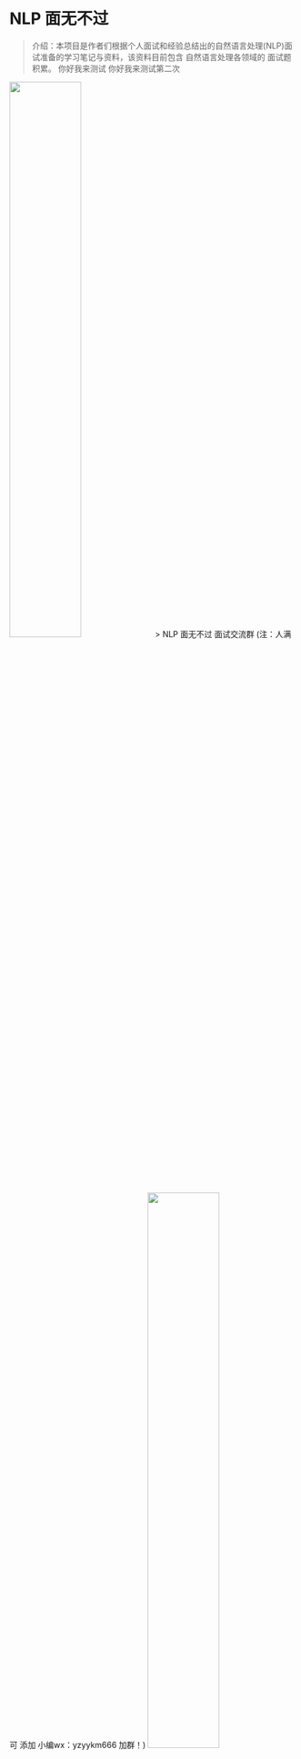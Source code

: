 # NLP 面无不过
> 介绍：本项目是作者们根据个人面试和经验总结出的自然语言处理(NLP)面试准备的学习笔记与资料，该资料目前包含 自然语言处理各领域的 面试题积累。
> 你好我来测试
> 你好我来测试第二次
<img src="img/微信截图_20230918094559.png" width="50%" >
>  NLP 面无不过 面试交流群 (注：人满 可 添加 小编wx：yzyykm666 加群！)

<img src="img/微信截图_20210301212242.png" width="50%" >

## 四、NLP 学习算法 常见面试篇

#### 4.1 信息抽取 常见面试篇

##### 4.1.1 命名实体识别 常见面试篇

- [隐马尔科夫算法 HMM 常见面试篇](https://articles.zsxq.com/id_1q8xawb5rjwk.html)
  - 一、基础信息 介绍篇
    - 1.1 什么是概率图模型？
    - 1.2 什么是 随机场？
  - 二、马尔可夫过程 介绍篇
    - 2.1 什么是 马尔可夫过程？
    - 2.2 马尔可夫过程 的核心思想 是什么？
  - 三、隐马尔科夫算法 篇
    - 3.1 隐马尔科夫算法 介绍篇
      - 3.1.1 隐马尔科夫算法 是什么？
      - 3.1.2 隐马尔科夫算法 中 两个序列 是什么？
      - 3.1.3 隐马尔科夫算法 中 三个矩阵 是什么？
      - 3.1.4 隐马尔科夫算法 中 两个假设 是什么？
      - 3.1.5 隐马尔科夫算法 中 工作流程 是什么？
    - 3.2 隐马尔科夫算法 模型计算过程篇
      - 3.2.1 隐马尔科夫算法 学习训练过程 是什么样的？
      - 3.2.2 隐马尔科夫算法 序列标注（解码）过程 是什么样的？
      - 3.2.3 隐马尔科夫算法 序列概率过程 是什么样的？
    - 3.3 隐马尔科夫算法 问题篇

> [点击查看答案](https://articles.zsxq.com/id_1q8xawb5rjwk.html)

- [最大熵马尔科夫模型 MEMM 常见面试篇](https://articles.zsxq.com/id_gcfcvw10h89u.html)
  - 四、最大熵马尔科夫模型（MEMM）篇
    - 4.1 最大熵马尔科夫模型（MEMM）动机篇
      - 4.1.1 HMM 存在 什么问题？
    - 4.2 最大熵马尔科夫模型（MEMM）介绍篇
      - 4.2.1 最大熵马尔科夫模型（MEMM） 是什么样？
      - 4.2.2 最大熵马尔科夫模型（MEMM） 如何解决 HMM 问题？
    - 4.3 最大熵马尔科夫模型（MEMM）问题篇

> [点击查看答案](https://articles.zsxq.com/id_gcfcvw10h89u.html)

- [条件随机场（CRF） 常见面试篇](https://articles.zsxq.com/id_3votd06mbvxv.html)
  - 五、条件随机场（CRF）篇
    - 5.1 CRF 动机篇
      - 5.1.1 HMM 和 MEMM 存在什么问题？
    - 5.2 CRF 介绍篇
      - 5.2.1 什么是 CRF?
      - 5.2.2 CRF 的 主要思想是什么？
      - 5.2.3  CRF 的定义是什么?
      - 5.2.4 CRF 的 流程是什么？
    - 5.3 CRF 优缺点篇
      - 5.3.1 CRF 的 优点在哪里？
      - 5.3.2 CRF 的 缺点在哪里？
    - 5.4 CRF 复现？
  - 六、对比篇
    - 6.1 CRF模型 和 HMM和MEMM模型 区别？

> [点击查看答案](https://articles.zsxq.com/id_3votd06mbvxv.html)

- [DNN-CRF 常见面试篇](https://articles.zsxq.com/id_8u0rtbsjt64l.html)
  - 一、基本信息
    - 1.1 命名实体识别 评价指标 是什么？
  - 二、传统的命名实体识别方法
    - 2.1 基于规则的命名实体识别方法是什么？
    - 2.2 基于无监督学习的命名实体识别方法是什么？
    - 2.3 基于特征的监督学习的命名实体识别方法是什么？
  - 三、基于深度学习的命名实体识别方法
    - 3.1 基于深度学习的命名实体识别方法 相比于 基于机器学习的命名实体识别方法的优点？
    - 3.2 基于深度学习的命名实体识别方法  的 结构是怎么样？
    - 3.3 分布式输入层 是什么，有哪些方法？
    - 3.4 文本编码器篇
      - 3.4.1 BiLSTM-CRF 篇
        - 3.4.1.1 什么是 BiLSTM-CRF？
        - 3.4.1.2 为什么要用 BiLSTM？
      - 3.4.2 IDCNN-CRF 篇
        - 3.4.2.1 什么是 Dilated CNN？
        - 3.4.2.2 为什么会有 Dilated CNN？
        - 3.4.2.3 Dilated CNN 的优点？
        - 3.4.2.4 IDCNN-CRF 介绍
    - 3.5 标签解码器篇
      - 3.5.1 标签解码器是什么？
      - 3.5.2 MLP+softmax层 介绍？
      - 3.5.3 条件随机场CRF层 介绍？
      - 3.5.4 循环神经网络RNN层 介绍？
      - 3.5.3 指针网路层 介绍？
  - 四、对比 篇
    - 4.1 CNN-CRF vs BiLSTM-CRF vs IDCNN-CRF?
    - 4.2 为什么 DNN 后面要加 CRF?
    - 4.3 CRF in TensorFlow V.S. CRF in discrete toolkit？

> [点击查看答案](https://articles.zsxq.com/id_8u0rtbsjt64l.html)

- [中文领域 NER 常见面试篇](https://articles.zsxq.com/id_sgbknf1i6zer.html)
  - 一、动机篇
    - 1.1 中文命名实体识别 与 英文命名实体识别的区别？
  - 二、词汇增强篇
    - 2.1 什么是 词汇增强？
    - 2.2 为什么说 「词汇增强」 方法对于中文 NER 任务有效呢？
    - 2.3 词汇增强 方法有哪些？
    - 2.4 Dynamic Architecture
      - 2.4.1 什么是 Dynamic Architecture？
      - 2.4.2 常用方法有哪些？
      - 2.4.3 什么是 Lattice LSTM ，存在什么问题？
      - 2.4.4 什么是 FLAT ，存在什么问题？
    - 2.5 Adaptive Embedding 范式
      - 2.5.1 什么是 Adaptive Embedding 范式？
      - 2.5.2 常用方法有哪些？
      - 2.5.3 什么是 WC-LSTM ，存在什么问题？
  - 三、词汇/实体类型信息增强篇
    - 3.1 什么是 词汇/实体类型信息增强？
    - 3.2 为什么说 「词汇/实体类型信息增强」 方法对于中文 NER 任务有效呢？
    - 3.3 词汇/实体类型信息增强 方法有哪些？
    - 3.4 什么是 LEX-BERT ？

> [点击查看答案](https://articles.zsxq.com/id_sgbknf1i6zer.html)

- [命名实体识别 trick 常见面试篇](https://articles.zsxq.com/id_ik69rzw4ql5j.html)
  - trick 1：领域词典匹配
  - trick 2：规则抽取
  - trick 3：词向量选取：词向量 or 字向量？
  - trick 4：特征提取器 如何选择？
  - trick 5：专有名称 怎么 处理？
  - trick 6：标注数据 不足怎么处理？
  - trick 7：嵌套命名实体识别怎么处理 
    - 7.1 什么是实体嵌套？
    - 7.2 与 传统命名实体识别任务的区别
    - 7.3 解决方法：
      - 7.3.1 方法一：序列标注
      - 7.3.2 方法二：指针标注
      - 7.3.3 方法三：多头标注
      - 7.3.4 方法四：片段排列
  - trick 8：为什么说 「词汇增强」 方法对于中文 NER 任务有效？
  - trick 9：NER实体span过长怎么办？
  - trick 10: NER 标注数据噪声问题？
  - trick 11： 给定两个命名实体识别任务，一个任务数据量足够，另外一个数据量很少，可以怎么做？
  - trick 12： NER 标注数据不均衡问题？

> [点击查看答案](https://articles.zsxq.com/id_ik69rzw4ql5j.html)

##### 4.1.2 关系抽取 常见面试篇

- [关系抽取 常见面试篇](https://articles.zsxq.com/id_0uqcsdxwhg8c.html)
  - 一、动机篇
    - 1.1 什么是关系抽取？
    - 1.2 关系抽取技术有哪些类型？
    - 1.3 常见的关系抽取流程是怎么做的？
  - 二、经典关系抽取篇
    - 2.1 模板匹配方法是指什么？有什么优缺点？
    - 2.2 远监督关系抽取是指什么？它有什么优缺点？
    - 2.3 什么是关系重叠？复杂关系问题？
    - 2.4 联合抽取是什么？难点在哪里？
    - 2.5 联合抽取总体上有哪些方法？各有哪些缺点？
    - 2.6 介绍基于共享参数的联合抽取方法？
    - 2.7 介绍基于联合解码的联合抽取方法？
    - 2.8 实体关系抽取的前沿技术和挑战有哪些？如何解决低资源和复杂样本下的实体关系抽取？
  - 三、文档级关系抽取篇
    - 3.1 文档级关系抽取与经典关系抽取有何区别？
    - 3.2 文档级别关系抽取中面临什么样的问题？
    - 3.3 文档级关系抽取的方法有哪些？
      - 3.3.1 基于BERT-like的文档关系抽取是怎么做的？
      - 3.3.2 基于graph的文档关系抽取是怎么做的？
    - 3.4 文档级关系抽取常见数据集有哪些以及其评估方法？

> [点击查看答案](https://articles.zsxq.com/id_0uqcsdxwhg8c.html)

##### 4.1.3 事件抽取 常见面试篇

- [事件抽取 常见面试篇](NLPinterview/EventExtraction/)
  - 一、原理篇
    - 1.1 什么是事件？
    - 1.2 什么是事件抽取？
    - 1.3 ACE测评中事件抽取涉及的几个基本术语及任务是什么？
    - 1.4 事件抽取怎么发展的？
    - 1.5 事件抽取存在什么问题？
  - 二、基本任务篇
    - 2.1 触发词检测
      - 2.1.1 什么是触发词检测？
      - 2.1.2 触发词检测有哪些方法？
    - 2.2 类型识别
      - 2.2.1 什么是类型识别？
      - 2.2.2 类型识别有哪些方法？
    - 2.3 角色识别
      - 2.3.1 什么是角色识别？
      - 2.3.2 角色识别有哪些方法？
    - 2.4 论元检测
      - 2.4.1 什么是论元检测？
      - 2.4.2 论元检测有哪些方法？
  - 三、常见方法篇
    - 3.1 模式匹配方法怎么用在事件抽取中?
    - 3.2 统计机器学习方法怎么用在事件抽取中?
    - 3.3 深度学习方法怎么用在事件抽取中?
  - 四、数据集及评价指标篇
    - 4.1 事件抽取中常见的英文数据集有哪些？
    - 4.2 事件抽取中常见的中文数据集有哪些？
    - 4.3 事件抽取的评价指标是什么？怎么计算的？
  - 五、对比篇
    - 5.1 事件抽取和命名实体识别（即实体抽取）有什么异同？
    - 5.2 事件抽取和关系抽取有什么异同？
    - 5.3 什么是事理图谱？有哪些事件关系类型？事理图谱怎么构建？主要技术领域及当前发展热点是什么？
  - 六、应用篇
  - 七、拓展篇
    - 7.1 事件抽取论文综述
    - 7.2 事件抽取常见问题

#### 4.2 NLP 预训练算法 常见面试篇

- [【关于TF-idf】那些你不知道的事](https://articles.zsxq.com/id_8b6f6rux9dr0.html)
  - 一、one-hot 篇
    - 1.1 为什么有 one-hot ？
    - 1.2 one-hot 是什么?
    - 1.3 one-hot 有什么特点?
    - 1.4 one-hot 存在哪些问题?
  - 二、TF-IDF 篇
    - 2.1 什么是 TF-IDF？
    - 2.2  TF-IDF 如何评估词的重要程度？
    - 2.3  TF-IDF 的思想是什么？
    - 2.4  TF-IDF 的计算公式是什么？
    - 2.5  TF-IDF 怎么描述？
    - 2.6  TF-IDF 的优点是什么？
    - 2.7  TF-IDF 的缺点是什么？
    - 2.8  TF-IDF 的应用？

> [点击查看答案](https://articles.zsxq.com/id_8b6f6rux9dr0.html)

- [【关于word2vec】那些你不知道的事](https://articles.zsxq.com/id_2vpr5crbfbrp.html)
  - 一、Wordvec 介绍篇
    - 1.1 Wordvec 指什么?
    - 1.2 Wordvec 中 CBOW 指什么?
    - 1.3 Wordvec 中 Skip-gram 指什么?
    - 1.4 CBOW vs Skip-gram 哪一个好？
  - 二、Wordvec 优化篇
    - 2.1  Word2vec 中 霍夫曼树 是什么？
    - 2.2  Word2vec 中 为什么要使用 霍夫曼树？
    - 2.3  Word2vec 中使用 霍夫曼树 的好处？
    - 2.4 为什么 Word2vec 中会用到 负采样？
    - 2.5 Word2vec 中会用到 负采样 是什么样？
    - 2.6  Word2vec 中 负采样 的采样方式？
  - 三、Wordvec 对比篇
    - 3.1 word2vec和NNLM对比有什么区别？（word2vec vs NNLM）
    - 3.2 word2vec和tf-idf 在相似度计算时的区别？
  - 四、word2vec 实战篇
    - 4.1 word2vec训练trick，window设置多大？
    - 4.1 word2vec训练trick，词向量纬度，大与小有什么影响，还有其他参数？

> [点击查看答案](https://articles.zsxq.com/id_2vpr5crbfbrp.html)

- [【关于FastText】那些你不知道的事](https://articles.zsxq.com/id_tw45wd5ae23q.html)
  - 一、fastText  动机篇
    - 1.1 word-level Model 是什么？
    - 1.2 word-level Model 存在什么问题？
    - 1.3 Character-Level Model 是什么？
    - 1.4 Character-Level Model 优点？
    - 1.5 Character-Level Model 存在问题？
    - 1.6 Character-Level Model 问题的解决方法？
  - 二、 词内的n-gram信息(subword n-gram information) 介绍篇
    - 2.1 引言
    - 2.2 fastText 是什么?
    - 2.3 fastText 的结构是什么样?
    - 2.4 为什么 fastText 要使用词内的n-gram信息(subword n-gram information)?
    - 2.5 fastText 词内的n-gram信息(subword n-gram information) 介绍?
    - 2.6 fastText 词内的n-gram信息 的 训练过程?
    - 2.7 fastText 词内的n-gram信息 存在问题?
  - 三、 层次化Softmax回归(Hierarchical Softmax) 介绍篇
    - 3.1 为什么要用 层次化Softmax回归(Hierarchical Softmax) ？
    - 3.2 层次化Softmax回归(Hierarchical Softmax) 的思想是什么？
    - 3.3 层次化Softmax回归(Hierarchical Softmax) 的步骤？
  - 四、fastText 存在问题？

> [点击查看答案](https://articles.zsxq.com/id_tw45wd5ae23q.html)

- [【关于Elmo】那些你不知道的事](https://articles.zsxq.com/id_we1wwkpdrpfn.html)
  - 一、Elmo 动机篇
    - 1.1 为什么会有 Elmo？
  - 二、Elmo 介绍篇
    - 2.1 Elmo 的 特点？
    - 2.2 Elmo 的 思想是什么？
  - 三、Elmo 问题篇
    - 3.1 Elmo 存在的问题是什么？

> [点击查看答案](https://articles.zsxq.com/id_we1wwkpdrpfn.html)

#### 4.3 Bert 常见面试篇

- [Bert 常见面试篇](https://articles.zsxq.com/id_0ceqw3u9o2i5.html) 
  - 一、动机篇
    - 1.1 【演变史】one-hot 存在问题?
    - 1.2【演变史】wordvec 存在问题?
    - 1.3【演变史】fastText 存在问题?
    - 1.4【演变史】elmo 存在问题?
  - 二、Bert 篇
    - 2.1 Bert 介绍篇
      - 2.1.1【BERT】Bert 是什么?
      - 2.1.2【BERT】Bert 三个关键点？
    - 2.2 Bert 输入输出表征篇
      - 2.2.1 【BERT】Bert 输入输出表征长啥样？
    - 2.3 【BERT】Bert 预训练篇
      - 2.3.1 【BERT】Bert 预训练任务介绍
      - 2.3.2 【BERT】Bert 预训练任务 之 Masked LM 篇
        - 2.3.2.1 【BERT】 Bert 为什么需要预训练任务 Masked LM ？
        - 2.3.2.2 【BERT】 Bert 预训练任务 Masked LM 怎么做？
        - 2.3.2.3 【BERT】 Bert 预训练任务 Masked LM 存在问题？
        - 2.3.2.4 【BERT】 预训练和微调之间的不匹配的解决方法？
      - 2.3.3 【BERT】Bert 预训练任务 之 Next Sentence Prediction 篇
        - 2.3.3.1 【BERT】Bert 为什么需要预训练任务 Next Sentence Prediction ？
        - 2.3.3.2 【BERT】 Bert 预训练任务 Next Sentence Prediction 怎么做？
    - 2.4 【BERT】 fine-turning 篇？
      - 2.4.1 【BERT】为什么 Bert 需要 fine-turning？
      - 2.4.2 【BERT】 Bert 如何 fine-turning？
    - 2.5 【BERT】 Bert 损失函数篇？
      - 2.5.1 【BERT】BERT的两个预训练任务对应的损失函数是什么(用公式形式展示)？
  - 三、 对比篇？
    - 3.1 【对比】多义词问题是什么？
    - 3.2 【对比】word2vec 为什么解决不了多义词问题？
    - 3.3 【对比】GPT和BERT有什么不同？
    - 3.4 【对比】为什么 elmo、GPT、Bert能够解决多义词问题？（以 elmo 为例）

> [点击查看答案](https://articles.zsxq.com/id_0ceqw3u9o2i5.html)

- [【关于 Bert 源码解析I 之 主体篇】那些你不知道的事](https://articles.zsxq.com/id_918gk4sl2l8b.html)
- [【关于 Bert 源码解析II 之 预训练篇】那些你不知道的事](https://articles.zsxq.com/id_m1pcu7g25bd6.html)
- [【关于 Bert 源码解析III 之 微调篇】那些你不知道的事](https://articles.zsxq.com/id_uxcwvhqvvbes.html)
- [【关于 Bert 源码解析IV 之 句向量生成篇】那些你不知道的事](https://articles.zsxq.com/id_1ccw29hl80o8.html)
- [【关于 Bert 源码解析V 之 文本相似度篇】那些你不知道的事](https://articles.zsxq.com/id_vauhnwe9m7aj.html)

##### 4.3.1 Bert 模型压缩 常见面试篇

- [Bert 模型压缩 常见面试篇](https://articles.zsxq.com/id_bknkkgtxj45f.html)
  - 一、Bert 模型压缩 动机篇
  - 二、Bert 模型压缩对比表
  - 三、 Bert 模型压缩方法介绍
    - 3.1 Bert 模型压缩方法 之 低秩因式分解&跨层参数共享
      - 3.1.1 什么是低秩因式分解？
      - 3.1.2 什么是跨层参数共享？
      - 3.1.3 ALBERT 所所用的方法？
    - 3.2 Bert 模型压缩方法 之 蒸馏
      - 3.2.1 什么是蒸馏？
      - 3.2.2 使用 模型蒸馏 的论文 有哪些，稍微介绍一下？
    - 3.3 Bert 模型压缩方法 之 量化
      - 3.3.1 什么是量化？
      - 3.3.2  Q-BERT: Hessian Based Ultra Low Precision Quantization of BERT 【量化】
    - 3.4 Bert 模型压缩方法 之 剪枝
      - 3.4.1 什么是剪枝？
  - 四、模型压缩存在问题？

> [点击查看答案](https://articles.zsxq.com/id_bknkkgtxj45f.html)

##### 4.3.2 Bert 模型系列 常见面试篇

- 认识 XLNet 么？能不能讲一下？ 和 Bert 的 区别在哪里？
- 认识 RoBERTa 么？能不能讲一下？ 和 Bert 的 区别在哪里？
- 认识 SpanBERT 么？能不能讲一下？ 和 Bert 的 区别在哪里？
- 认识 MASS 么？能不能讲一下？ 和 Bert 的 区别在哪里？

> [点击查看答案](https://articles.zsxq.com/id_bsqbmanv6upr.html)

#### 4.4 文本分类 常见面试篇

- [文本分类 常见面试篇](https://articles.zsxq.com/id_24linkt6tidj.html)
  - 一、 抽象命题
    - 1.1 分类任务有哪些类别？它们都有什么特征？
    - 1.2 文本分类任务相较于其他领域的分类任务有何不同之处？
    - 1.3 文本分类任务和文本领域的其他任务相比有何不同之处？
    - 1.4 文本分类的过程？
  - 二、数据预处理
    - 2.1 文本分类任务的数据预处理方法有哪些？
    - 2.2 你使用过哪些分词方法和工具？
    - 2.3 中文文本分词的方法？
    - 2.4 基于字符串匹配的分词方法的原理 是什么？
    - 2.5 统计语言模型如何应用于分词？N-gram最大概率分词？
    - 2.6 基于序列标注的分词方法 是什么？
    - 2.7 基于(Bi-)LSTM的词性标注 是什么？
    - 2.8 词干提取和词形还原有什么区别？
  - 三、特征提取
    - 3.1 （一个具体的）文本分类任务可以使用哪些特征？
    - 3.2 （对于西文文本）使用单词和使用字母作为特征相比，差异如何？
    - 3.3 能不能简单介绍下词袋模型？
    - 3.4 n-gram 篇
      - 3.4.1 什么是n元语法？为什么要用n-gram？
      - 3.4.2 n-gram算法的局限性是什么？
    - 3.5 主题建模篇
      - 3.5.1 介绍一下主题建模任务？
      - 3.5.2 主题建模的常用方法
      - 3.5.3 TF-IDF算法是做什么的？简单介绍下TF-IDF算法
      - 3.5.4 tf-idf高意味着什么？
      - 3.5.5 tf-idf的不足之处
    - 3.6 文本相似度篇
      - 3.6.1 如何计算两段文本之间的距离？
      - 3.6.2 什么是jaccard距离？
      - 3.6.3 Dice系数和Jaccard系数的区别？
      - 3.6.4 同样是编辑距离，莱文斯坦距离和汉明距离的区别在哪里？
      - 3.6.5 写一下计算编辑距离（莱温斯坦距离）的编程题吧？
  - 四、模型篇
    - 4.1 fastText 篇
      - 4.1.1 fastText的分类过程？
      - 4.1.2 fastText的优点？
    - 4.2 TextCNN 篇
      - 4.2.1 TextCNN进行文本分类的过程?
      - 4.2.2 TextCNN可以调整哪些参数？
      - 4.2.3 使用CNN作为文本分类器时，不同通道channels对应着文本的什么信息？
      - 4.2.4 TextCNN中卷积核的长与宽代表了什么？
      - 4.2.5 在TextCNN中的pooling操作与一般CNN的pooling操作有何不同？
      - 4.2.6 TextCNN的局限性？
    - 4.3 DPCNN 篇
      - 4.3.1 如何解决长文本分类任务？
      - 4.3.2 简单介绍DPCNN模型相较于TextCNN的改进？
    - 4.4 TextRCNN 篇
      - 4.4.1 简要介绍TextRCNN相较于TextCNN的改进？
    - 4.5 RNN+Attention 篇
      - 4.5.1 RNN+Attention进行文本分类任务的思路，以及为什么要加Attention / 注意力机制如何应用于文本分类领域？
    - 4.6 GNN 图神经网络篇
      - 4.6.1 GNN 图神经网络如何应用于文本分类领域？
    - 4.7 Transformer 篇
      - 4.7.1 基于Transformer的预训练模型如何应用于文本分类领域？
    - 4.8 预训练模型 篇
      - 4.8.1 你了解哪些预训练模型？它们的特点是什么？
  - 五、损失函数
    - 5.1 激活函数sigmoid篇
      - 5.1.1 二分类问题使用的激活函数sigmoid简介？
      - 5.1.2 Sigmod的缺点是什么？
    - 5.2 激活函数softmax篇
      - 5.2.1 softmax函数是什么？
      - 5.2.2 softmax函数怎么求导？
    - 5.3 分类问题使用的损失函数还有有哪些？
  - 六、模型评估和算法比较
    - 6.1 文本分类任务使用的评估算法和指标有哪些？
    - 6.2 简单介绍混淆矩阵和kappa？

> [点击查看答案](https://articles.zsxq.com/id_24linkt6tidj.html)

- [文本分类 trick  常见面试篇](https://articles.zsxq.com/id_jcs3manhpbd9.html)
  - 一、文本分类数据预处理 如何做？
  - 二、文本分类 预训练模型 如何选择？
  - 三、文本分类 参数 如何优化？
  - 四、文本分类 有哪些棘手任务？
  - 五、文本分类 标签体系构建？
  - 六、文本分类 策略构建？

> [点击查看答案](https://articles.zsxq.com/id_jcs3manhpbd9.html)

- [用检索的方式做文本分类  常见面试篇](https://articles.zsxq.com/id_tln637w4a3sg.html)
  - 为什么需要用检索的方式做文本分类？
  - 基于检索的方法做文本分类思路？
  - 检索的方法的召回库如何构建？
  - 检索的方法 的 训练阶段 如何做？
  - 检索的方法 的 预测阶段 如何做？
  - 用检索的方式做文本分类 方法 适用场景有哪些？

> [点击查看答案](https://articles.zsxq.com/id_tln637w4a3sg.html)

#### 4.5 文本匹配 常见面试篇

- [文本匹配模型 ESIM  常见面试篇](https://articles.zsxq.com/id_dfaagvc24cwa.html)
  - 为什么需要 ESIM？
  - 介绍一下 ESIM 模型？

> [点击查看答案](https://articles.zsxq.com/id_dfaagvc24cwa.html)

- [语义相似度匹配任务中的 BERT 常见面试篇](https://articles.zsxq.com/id_slnosr1n8a0z.html)
  - 一、Sentence Pair Classification Task：使用 CLS
  - 二、cosine similairity
  - 三、长短文本的区别
  - 四、sentence/word embedding
  - 五、siamese network 方式

> [点击查看答案](https://articles.zsxq.com/id_slnosr1n8a0z.html)

#### 4.6 问答系统 常见面试篇

##### 4.6.1 [FAQ 检索式问答系统 常见面试篇](https://articles.zsxq.com/id_vtkf1m0gq2or.html)

- 一、动机
  - 1.1 问答系统的动机？
  - 1.2 问答系统 是什么？
- 二、FAQ 检索式问答系统介绍篇
  - 2.1 FAQ 检索式问答系统 是 什么？
  - 2.2 query 匹配标准 QA 的核心是什么?
- 三、FAQ 检索式问答系统 方案篇
  - 3.1 常用 方案有哪些？
  - 3.2 为什么 QQ 匹配比较常用？
    - 3.2.1 QQ 匹配的优点有哪些？
    - 3.2.2 QQ 匹配的语义空间是什么？
    - 3.2.3 QQ 匹配的语料的稳定性是什么？
    - 3.2.4 QQ 匹配的业务回答与算法模型的解耦是什么？
    - 3.2.5 QQ 匹配的新问题发现与去重是什么？
    - 3.2.6 QQ 匹配的上线运行速度是什么？
  - 3.3  QQ 匹配一般处理流程是怎么样？ 【假设 标准问题库 已处理好】
- 四、FAQ 标准问题库构建篇
  - 4.1 如何发现 FAQ 中标准问题？
  - 4.2 FAQ 如何做拆分？
  - 4.3 FAQ 如何做合并？
  - 4.4 FAQ 标准库如何实时更新？
- 五、FAQ 标准问题库答案优化篇
  - 5.1 FAQ 标准问题库答案如何优化？

> [点击查看答案](https://articles.zsxq.com/id_vtkf1m0gq2or.html)

##### 4.6.2 问答系统工具篇 常见面试篇

- [Faiss 常见面试篇](NLPinterview/QA/Faiss/)
  - 一、动机篇
    - 1.1 传统的相似度算法所存在的问题？
  - 二、介绍篇
    - 2.1 什么是 Faiss ？
    - 2.2 Faiss 如何使用？
    - 2.3 Faiss原理与核心算法
  - 三、Faiss 实战篇
    - 3.1 Faiss 如何安装？
    - 3.2 Faiss 的索引Index有哪些？
    - 3.3 Faiss 的索引Index都怎么用？
      - 3.3.1 数据预备
      - 3.3.2 暴力美学 IndexFlatL2
      - 3.3.3 闪电侠 IndexIVFFlat
      - 3.3.4 内存管家 IndexIVFPQ
    - 3.4 Faiss 然后使用 GPU？
  - 四、 Faiss 对比篇
    - 4.1 sklearn cosine_similarity  和 Faiss  哪家强

#### 4.7 对话系统 常见面试篇

- [对话系统 常见面试篇](https://articles.zsxq.com/id_kz2t0faje3jw.html)
  - 一、对话系统 介绍篇
    - 1.1 对话系统有哪几种？
    - 1.2 这几种对话系统的区别？
  - 二、多轮对话系统 介绍篇
    - 2.1 为什么要用 多轮对话系统？
    - 2.2 常见的多轮对话系统解决方案是什么？
  - 三、任务型对话系统 介绍篇
    - 3.1 什么是任务型对话系统？
    - 3.2 任务型对话系统的流程是怎么样？
    - 3.3 任务型对话系统 语言理解（SLU）篇
      - 3.3.1 什么是 语言理解（SLU）？
      - 3.3.2 语言理解（SLU）的输入输出是什么？
      - 3.3.3 语言理解（SLU）所使用的技术是什么？
    - 3.4 任务型对话系统 DST（对话状态跟踪）篇
      - 3.4.1 什么是 DST（对话状态跟踪）？
      - 3.4.2 DST（对话状态跟踪）的输入输出是什么？
      - 3.4.3 DST（对话状态跟踪）存在问题和解决方法？
      - 3.4.4 DST（对话状态跟踪）实现方式是什么？
    - 3.5 任务型对话系统 DPO（对话策略学习）篇
      - 3.5.1 DPO（对话策略学习）是什么？
      - 3.5.2 DPO（对话策略学习）的输入输出是什么？
      - 3.5.3 DPO（对话策略学习）的实现方法是什么？
    - 3.6 任务型对话系统 NLG（自然语言生成）篇
      - 3.6.1 NLG（自然语言生成）是什么？
      - 3.6.2 NLG（自然语言生成）的输入输出是什么？
      - 3.6.3 NLG（自然语言生成）的实现方式？

> [点击查看答案](https://articles.zsxq.com/id_kz2t0faje3jw.html)

#### 4.8 知识图谱 常见面试篇

##### 4.8.1 [知识图谱 常见面试篇](https://articles.zsxq.com/id_360j8cpd0shj.html)

- 一、知识图谱简介
  - 1.1 引言
  - 1.2 什么是知识图谱呢？
    - 1.2.1 什么是图（Graph）呢？
    - 1.2.2 什么是 Schema 呢？
  - 1.3 知识图谱的类别有哪些？
  - 1.4 知识图谱的价值在哪呢？
- 二、怎么构建知识图谱呢？
  - 2.1 知识图谱的数据来源于哪里？
  - 2.2 信息抽取的难点在哪里？
  - 2.3 构建知识图谱所涉及的技术？
  - 2.4、知识图谱的具体构建技术是什么？
    - 2.4.1 实体命名识别（Named Entity Recognition）
    - 2.4.2 关系抽取（Relation Extraction）
    - 2.4.3 实体统一（Entity Resolution）
    - 2.4.4 指代消解（Disambiguation）
- 三、知识图谱怎么存储？
- 四、知识图谱可以做什么？

> [点击查看答案](https://articles.zsxq.com/id_360j8cpd0shj.html)

##### 4.8.2 [KBQA 常见面试篇](https://articles.zsxq.com/id_u6seb5h3pnof.html)

- 一、基于词典和规则的方法
  - 基于词典和规则的方法 实现 KBQA?
  - 基于词典和规则的方法 实现 KBQA 流程?
- 二、基于信息抽取的方法
  - 基于信息抽取的方法 实现 KBQA 流程?

> [点击查看答案](https://articles.zsxq.com/id_u6seb5h3pnof.html)

##### 4.8.3 [Neo4j 常见面试篇](https://articles.zsxq.com/id_w6uxxvpj9fl0.html)

- 一、Neo4J 介绍与安装
  - 1.1 引言
  - 1.2 Neo4J 怎么下载？
  - 1.3 Neo4J 怎么安装？
  - 1.4 Neo4J Web 界面 介绍
  - 1.5 Cypher查询语言是什么？
- 二、Neo4J 增删查改篇
  - 2.1 引言
  - 2.2 Neo4j 怎么创建节点？
  - 2.3 Neo4j 怎么创建关系？
  - 2.4 Neo4j 怎么创建 出生地关系？
  - 2.5 Neo4j 怎么查询？
  - 2.6 Neo4j 怎么删除和修改？
- 三、如何利用 Python 操作 Neo4j 图数据库？
  - 3.1 neo4j模块：执行CQL ( cypher ) 语句是什么？
  - 3.2 py2neo模块是什么？
- 四、数据导入 Neo4j 图数据库篇

> [点击查看答案](https://articles.zsxq.com/id_w6uxxvpj9fl0.html)

#### 4.9 [文本摘要 常见面试篇](https://articles.zsxq.com/id_8ndah4nf876w.html)

- 一、动机篇
  - 1.1 什么是文本摘要？
  - 1.2 文本摘要技术有哪些类型？
- 二、抽取式摘要篇
  - 2.1 抽取式摘要是怎么做的？
    - 2.1.1 句子重要性评估算法有哪些？
    - 2.1.2 基于约束的摘要生成方法有哪些？
    - 2.1.3 TextTeaser算法是怎么抽取摘要的？
    - 2.1.4 TextRank算法是怎么抽取摘要的？
  - 2.2 抽取式摘要的可读性问题是什么？
- 三、压缩式摘要篇
  - 3.1 压缩式摘要是怎么做的？
- 四、生成式摘要篇
  - 4.1 生成式摘要是怎么做的？
  - 4.2 生成式摘要存在哪些问题？
  - 4.3 Pointer-generator network解决了什么问题？
- 五、摘要质量评估方法
  - 5.1 摘要质量的评估方法有哪些类型？
  - 5.2 什么是ROUGE？
  - 5.3 几种ROUGE指标之间的区别是什么？
  - 5.4 BLEU和ROUGE有什么不同？

> [点击查看答案](https://articles.zsxq.com/id_8ndah4nf876w.html)

#### 4.10  [文本纠错篇 常见面试篇](https://articles.zsxq.com/id_2retvz8l0es7.html)

- 一、介绍篇
  - 1.1 什么是文本纠错？
  - 1.2 常见的文本错误类型？
  - 1.3 文本纠错 常用方法？
- 二、pipeline 方法 介绍篇
  - pipeline 中的 错误检测 如何实现？
  - pipeline 中的 候选召回 如何实现？
  - pipeline 中的 纠错排序 如何实现？
  - pipeline 中的 ASR 回显优化 如何实现？

> [点击查看答案](https://articles.zsxq.com/id_2retvz8l0es7.html)

#### 4.11 [文本摘要 常见面试篇](https://articles.zsxq.com/id_8ndah4nf876w.html)

- 一、动机篇
  - 1.1 什么是文本摘要？
  - 1.2 文本摘要技术有哪些类型？
- 二、抽取式摘要篇
  - 2.1 抽取式摘要是怎么做的？
    - 2.1.1 句子重要性评估算法有哪些？
    - 2.1.2 基于约束的摘要生成方法有哪些？
    - 2.1.3 TextTeaser算法是怎么抽取摘要的？
    - 2.1.4 TextRank算法是怎么抽取摘要的？
  - 2.2 抽取式摘要的可读性问题是什么？
- 三、压缩式摘要篇
  - 3.1 压缩式摘要是怎么做的？
- 四、生成式摘要篇
  - 4.1 生成式摘要是怎么做的？
  - 4.2 生成式摘要存在哪些问题？
  - 4.3 Pointer-generator network解决了什么问题？
- 五、摘要质量评估方法
  - 5.1 摘要质量的评估方法有哪些类型？
  - 5.2 什么是ROUGE？
  - 5.3 几种ROUGE指标之间的区别是什么？
  - 5.4 BLEU和ROUGE有什么不同？

> [点击查看答案](https://articles.zsxq.com/id_8ndah4nf876w.html)

#### 4.12 文本生成 常见面试篇

- [生成模型的解码方法 常见面试篇](https://articles.zsxq.com/id_m3wckj5bhgu8.html)
  - 什么是生成模型？
  - 介绍一下 基于搜索的解码方法？
  - 介绍一下 基于采样的解码方法？

> [点击查看答案](https://articles.zsxq.com/id_m3wckj5bhgu8.html)

## 三、深度学习算法篇 常见面试篇
  
- [CNN 常见面试篇](https://articles.zsxq.com/id_b3xp06wevahd.html)
  - 一、动机篇
  - 二、CNN 卷积层篇
    - 2.1 卷积层的本质是什么？
    - 2.2 CNN 卷积层与全连接层的联系？
    - 2.3 channel的含义是什么？
  - 三、CNN 池化层篇
    - 3.1 池化层针对区域是什么？
    - 3.2 池化层的种类有哪些？
    - 3.3 池化层的作用是什么？
    - 3.4 池化层 反向传播 是什么样的？
    - 3.5 mean pooling 池化层 反向传播 是什么样的？
    - 3.6 max pooling 池化层 反向传播 是什么样的？
  - 四、CNN 整体篇
    - 4.1 CNN 的流程是什么？
    - 4.2 CNN 的特点是什么？
    - 4.3 卷积神经网络为什么会具有平移不变性？
    - 4.4 卷积神经网络中im2col是如何实现的？
    - 4.5 CNN 的局限性是什么？
  - 五、Iterated Dilated CNN 篇
    - 5.1 什么是 Dilated CNN 空洞卷积？
    - 5.2 什么是 Iterated Dilated CNN？
  - 六、反卷积 篇
    - 6.1 解释反卷积的原理和用途？

> [点击查看答案](https://articles.zsxq.com/id_b3xp06wevahd.html)

- [RNN 常见面试篇](https://articles.zsxq.com/id_2et1rj7sn8c4.html)
  - 一、RNN 篇
    - 1.2 为什么需要 RNN?
    - 1.2 RNN 结构是怎么样的？
    - 1.3 RNN 前向计算公式？
    - 1.4 RNN 存在什么问题？
  - 二、长短时记忆网络(Long Short Term Memory Network, LSTM) 篇
    - 2.1 为什么 需要 LSTM?
    - 2.2 LSTM 的结构是怎么样的?
    - 2.3 LSTM 如何缓解 RNN 梯度消失和梯度爆炸问题?
    - 2.3 LSTM 的流程是怎么样的?
    - 2.4 LSTM 中激活函数区别?
    - 2.5 LSTM的复杂度？
    - 2.6 LSTM 存在什么问题？
  - 三、GRU (Gated Recurrent Unit)
    - 3.1 为什么 需要 GRU?
    - 3.2 GRU 的结构是怎么样的?
    - 3.3 GRU 的前向计算?
    - 3.4 GRU 与其他 RNN系列模型的区别？
  - 四、RNN系列模型篇
    - 4.1 RNN系列模型 有什么特点？

> [点击查看答案](https://articles.zsxq.com/id_2et1rj7sn8c4.html)

- [Attention 常见面试篇](https://articles.zsxq.com/id_hs7zqva04b9g.html)
  - 一、seq2seq 篇
    - 1.1 seq2seq （Encoder-Decoder）是什么？
    - 1.2 seq2seq 中 的 Encoder 怎么样？
    - 1.3 seq2seq 中 的 Decoder 怎么样？
    - 1.4 在 数学角度上 的 seq2seq ，你知道么？
    - 1.5 seq2seq 存在 什么 问题？
  - 二、Attention 篇
    - 2.1 什么是 Attention?
    - 2.2 为什么引入 Attention机制？
    - 2.3 Attention 有什么作用？
    - 2.4 Attention 流程是怎么样？
      - 步骤一  执行encoder (与 seq2seq 一致)
      - 步骤二  计算对齐系数 a
      - 步骤三  计算上下文语义向量 C
      - 步骤四  更新decoder状态
      - 步骤五 计算输出预测词
    - 2.5 Attention 的应用领域有哪些？
  - 三、Attention 变体篇
    - 3.1 Soft Attention 是什么？
    - 3.2 Hard Attention 是什么？
    - 3.3 Global Attention 是什么？
    - 3.4 Local Attention 是什么？
    - 3.5 self-attention 是什么？

> [点击查看答案](https://articles.zsxq.com/id_hs7zqva04b9g.html)

- [生成对抗网络 GAN 常见面试篇](https://articles.zsxq.com/id_s5wm5safsqse.html)
  - 一、动机
  - 二、介绍篇
    - 2.1 GAN 的基本思想
    - 2.2 GAN 基本介绍
      - 2.2.1  GAN 的基本结构
      - 2.2.2 GAN 的基本思想
  - 三、训练篇
    - 3.1 生成器介绍
    - 3.2 判别器介绍
    - 3.3 训练过程
    - 3.4  训练所涉及相关理论基础
  - 四、总结

> [点击查看答案](https://articles.zsxq.com/id_s5wm5safsqse.html)

### 3.1  Transformer 常见面试篇

- [Transformer 常见面试篇](https://articles.zsxq.com/id_8nv1s9vsr2ow.html) 
  - 一、动机篇
    - 1.1 为什么要有 Transformer?
    - 1.2 Transformer 作用是什么？
  - 二、整体结构篇
    - 2.1 Transformer 整体结构是怎么样？
    - 2.2 Transformer-encoder 结构怎么样？
    - 2.3 Transformer-decoder 结构怎么样?
  - 三、模块篇
    - 3.1 self-attention 模块
      - 3.1.1 传统 attention 是什么?
      - 3.1.2 为什么 会有self-attention?
      - 3.1.3 self-attention 的核心思想是什么?
      - 3.1.4 self-attention 的目的是什么?
      - 3.1.5 self-attention 的怎么计算的?
      - 3.1.6 self-attention 为什么Q和K使用不同的权重矩阵生成，为何不能使用同一个值进行自身的点乘？
      - 3.1.7 为什么采用点积模型的 self-attention 而不采用加性模型？
      - 3.1.8 Transformer 中在计算 self-attention 时为什么要除以 $\sqrt{d}$？
      - 3.1.9 self-attention 如何解决长距离依赖问题？
      - 3.1.10 self-attention 如何并行化？
    - 3.2 multi-head attention 模块
      - 3.2.1 multi-head attention 的思路是什么样?
      - 3.2.2 multi-head attention 的步骤是什么样?
      - 3.2.3 Transformer为何使用多头注意力机制？（为什么不使用一个头）
      - 3.2.4 为什么在进行多头注意力的时候需要对每个head进行降维？
      - 3.2.5 multi-head attention 代码介绍
    - 3.3 位置编码（Position encoding）模块
      - 3.3.1 为什么要 加入 位置编码（Position encoding） ？
      - 3.3.2 位置编码（Position encoding）的思路是什么 ？
      - 3.3.3 位置编码（Position encoding）的作用是什么 ？
      - 3.3.4 位置编码（Position encoding）的步骤是什么 ？
      - 3.3.5 Position encoding为什么选择相加而不是拼接呢？
      - 3.3.6 Position encoding和 Position embedding的区别？
      - 3.3.7 为何17年提出Transformer时采用的是 Position Encoder  而不是Position Embedding？而Bert却采用的是 Position Embedding ？
      - 3.3.8 位置编码（Position encoding）的代码介绍
    - 3.4 残差模块模块
      - 3.4.1 为什么要 加入 残差模块？
    - 3.5 Layer normalization 模块
      - 3.5.1 为什么要 加入 Layer normalization 模块？
      - 3.5.2 Layer normalization 模块的是什么？
      - 3.5.3 Batch normalization 和 Layer normalization 的区别？
      - 3.5.4 Transformer 中为什么要舍弃 Batch normalization 改用 Layer normalization 呢?
      - 3.5.5  Layer normalization 模块代码介绍
    - 3.6 Mask 模块
      - 3.6.1 什么是 Mask？
      - 3.6.2 Transformer 中用到 几种 Mask？
      - 3.6.3 能不能介绍一下 Transformer 中用到几种 Mask？

> [点击查看答案](https://articles.zsxq.com/id_8nv1s9vsr2ow.html)

- [【关于 Transformer 问题及改进】那些你不知道的事](DeepLearningAlgorithm/transformer/transformer_error.md) 
  - 一、Transformer 问题篇
    - 1.1 既然 Transformer 怎么牛逼，是否还存在一些问题？
  - 二、每个问题的解决方法是什么？
    - 2.1 问题一：Transformer 不能很好的处理超长输入问题
      - 2.1.1 Transformer 固定了句子长度？
      - 2.1.2 Transformer 固定了句子长度 的目的是什么？
      - 2.1.3 Transformer 针对该问题的处理方法？
    - 2.2 问题二：Transformer 方向信息以及相对位置 的 缺失 问题
    - 2.3  问题三：缺少Recurrent Inductive Bias
    - 问题四：问题四：Transformer是非图灵完备的： 非图灵完备通俗的理解，就是无法解决所有的问题
    - 问题五：transformer缺少conditional computation；
    - 问题六：transformer 时间复杂度 和 空间复杂度 过大问题；

## 五、NLP 技巧面

### 5.1 少样本问题面

#### 5.1.1 [数据增强（EDA） 面试篇](https://articles.zsxq.com/id_e043c3q53sbc.html)

- 一、动机篇
  - 1.1 什么是 数据增强？
  - 1.2 为什么需要 数据增强？
- 二、常见的数据增强方法篇
  - 2.1 词汇替换篇
    - 2.1.1 什么是基于词典的替换方法？
    - 2.1.2 什么是基于词向量的替换方法？
    - 2.1.3 什么是基于 MLM 的替换方法？
    - 2.1.4 什么是基于 TF-IDF 的词替换？
  - 2.2 词汇插入篇
    - 2.2.1 什么是随机插入法？
  - 2.3 词汇交换篇
    - 2.3.1 什么是随机交换法？
  - 2.4 词汇删除篇
    - 2.4.1 什么是随机删除法？
  - 2.5 回译篇
    - 2.5.1 什么是回译法？
  - 2.6 交叉增强篇
    - 2.6.1 什么是 交叉增强篇
  - 2.7 语法树篇
    - 2.7.1 什么是语法树操作？
  - 2.8 对抗增强篇
    - 2.8.1 什么是对抗增强？
  
> [点击查看答案](https://articles.zsxq.com/id_e043c3q53sbc.html)

#### 5.1.2 [主动学习 面试篇](https://articles.zsxq.com/id_6sj7him8b4p1.html)
  - 一、动机篇
    - 1.1 主动学习是什么？
    - 1.2 为什么需要主动学习？
  - 二、主动学习篇
    - 2.1 主动学习的思路是什么？
    - 2.2 主动学习方法 的价值点在哪里？
  - 三、样本选取策略篇
    - 3.1 以未标记样本的获取方式的差别进行划分
    - 3.2 测试集内选取“信息”量最大的数据标记
      - 3.2.1 测试集内选取“信息”量最大的数据标记
      - 3.2.2 依赖不确定度的样本选取策略（Uncertainty Sampling, US）
      - 3.2.3 基于委员会查询的方法（Query-By-Committee，QBC）

> [点击查看答案](https://articles.zsxq.com/id_6sj7him8b4p1.html)

#### 5.1.3 [数据增强 之 对抗训练 面试篇](https://articles.zsxq.com/id_n5ugs6lig5td.html)

- 一、介绍篇
  - 1.1 什么是 对抗训练 ？
  - 1.2 为什么 对抗训练 能够 提高模型效果？
  - 1.3  对抗训练 有什么特点？
  - 1.4 对抗训练 的作用?
- 二、概念篇
  - 2.1 对抗训练的基本概念?
  - 2.2 如何计算扰动?
  - 2.3 如何优化?
- 三、实战篇
  - 3.1 NLP 中经典对抗训练 之  Fast Gradient Method（FGM）
  - 3.2 NLP 中经典对抗训练 之  Projected Gradient Descent（PGD）

> [点击查看答案](https://articles.zsxq.com/id_n5ugs6lig5td.html)

### 5.2 [“脏数据”处理  面试篇](https://articles.zsxq.com/id_o903pl26wtgu.html)

- 一、动机
  - 1.1 何为“脏数据”？
  - 1.2 “脏数据” 会带来什么后果？
- 二、“脏数据” 处理篇
  - 2.1 “脏数据” 怎么处理呢？
  - 2.2 置信学习方法篇
    - 2.2.1 什么是 置信学习方法？
    - 2.2.2 置信学习方法 优点？
    - 2.2.3 置信学习方法 怎么做？
    - 2.2.4 置信学习方法 怎么用？有什么开源框架？
    - 2.2.5 置信学习方法 的工作原理？

> [点击查看答案](https://articles.zsxq.com/id_o903pl26wtgu.html)

### 5.3 [batch_size设置 面试篇](https://articles.zsxq.com/id_64423hvlqv6w.html)

- 一、训练模型时，batch_size的设置，学习率的设置?

> [点击查看答案](https://articles.zsxq.com/id_64423hvlqv6w.html)

### 5.4 [早停法 EarlyStopping 面试篇](https://articles.zsxq.com/id_u31j73pqq773.html)

- 一、 为什么要用 早停法 EarlyStopping？
- 二、 早停法 EarlyStopping 是什么？
- 三、早停法 torch 版本怎么实现？

> [点击查看答案](https://articles.zsxq.com/id_u31j73pqq773.html)

### 5.5 [标签平滑法 LabelSmoothing 面试篇](https://articles.zsxq.com/id_87tkbsbcwk1d.html)

- 一、为什么要有 标签平滑法 LabelSmoothing？
- 二、 标签平滑法 是什么？
- 三、 标签平滑法 torch 怎么复现？

> [点击查看答案](https://articles.zsxq.com/id_87tkbsbcwk1d.html)

### 5.6 Bert Trick 面试篇

#### 5.6.1 [Bert 未登录词处理 面试篇](https://articles.zsxq.com/id_3gbrn1bn19am.html)

- 什么是 Bert 未登录词？
- Bert 未登录词 如何处理？
-  Bert 未登录词各种处理方法 有哪些优缺点？

> [点击查看答案](https://articles.zsxq.com/id_3gbrn1bn19am.html)

#### 5.6.2 [BERT在输入层引入额外特征 面试篇](https://articles.zsxq.com/id_gd208jzrpafg.html)

- BERT在输入层如何引入额外特征？

> [点击查看答案](https://articles.zsxq.com/id_gd208jzrpafg.html)

#### 5.6.3 [关于BERT 继续预训练 面试篇](https://articles.zsxq.com/id_03lsi10e8iim.html)

- 什么是 继续预训练？
- 为什么会存在 【数据分布/领域差异】大 问题？
- 如何进行 继续预训练？
- 还有哪些待解决问题？
- 训练数据问题解决方案？
- 知识缺乏问题解决方案？
- 知识理解缺乏问题解决方案？

> [点击查看答案](https://articles.zsxq.com/id_03lsi10e8iim.html)

#### 5.6.4 [BERT如何处理篇章级长文本 面试篇](https://articles.zsxq.com/id_e5aaclwgbwue.html)

- 为什么 Bert 不能 处理 长文本？
- BERT 有哪些处理篇章级长文本?

> [点击查看答案](https://articles.zsxq.com/id_e5aaclwgbwue.html)

## 六、 Prompt Tuning 面试篇

### 6.1 [Prompt 面试篇](https://articles.zsxq.com/id_0dwe6olrn4uw.html)

1. 什么是prompt？
2. 如何设计prompt？
3. prompt进阶——如何自动学习prompt？
4. Prompt 有哪些关键要点？
5. Prompt 如何实现？

> [点击查看答案](https://articles.zsxq.com/id_0dwe6olrn4uw.html)

### 6.2 [Prompt 文本生成 面试篇](https://articles.zsxq.com/id_po1gopdolinx.html)

1. Prompt之文本生成评估手段有哪些？
2. Prompt文本生成具体任务有哪些？

> [点击查看答案](https://articles.zsxq.com/id_po1gopdolinx.html)

### 6.3 [LoRA 面试篇](https://articles.zsxq.com/id_da8pumsjwbqw.html)

1. 什么是lora？
2. lora 是 怎么做的呢？
3. lora 为什么可以这样做？
4. 用一句话描述 lora？
5. lora 优点是什么？
6. lora 缺点是什么？
7.  lora 如何实现？

> [点击查看答案](https://articles.zsxq.com/id_da8pumsjwbqw.html)

### 6.4 [PEFT（State-of-the-art Parameter-Efficient Fine-Tuning）面试篇](https://articles.zsxq.com/id_2r4w85eov81e.html)

- 一、微调 Fine-tuning 篇
  - 1.1 什么是 微调 Fine-tuning ？
  - 1.2 微调 Fine-tuning 基本思想是什么？
- 二、轻度微调（lightweight Fine-tuning）篇
  - 2.1 什么是 轻度微调（lightweight Fine-tuning）？
- 三、适配器微调（Adapter-tuning）篇
  - 3.1 什么 是 适配器微调（Adapter-tuning）？
  - 3.2 适配器微调（Adapter-tuning）变体有哪些？
- 四、提示学习（Prompting）篇
  - 4.1 什么是 提示学习（Prompting）？
  - 4.2 提示学习（Prompting）的目的是什么？
  - 4.3 提示学习（Prompting） 代表方法有哪些？
    - 4.3.1 前缀微调（Prefix-tining）篇
      - 4.3.1.1 什么是 前缀微调（Prefix-tining）？
      - 4.3.1.2 前缀微调（Prefix-tining）的核心是什么？
      - 4.3.1.3 前缀微调（Prefix-tining）的技术细节有哪些？
      - 4.3.1.4 前缀微调（Prefix-tining）的优点是什么？
      - 4.3.1.5 前缀微调（Prefix-tining）的缺点是什么？
    - 4.3.2 指示微调（Prompt-tuning）篇
      - 4.3.2.1 什么是 指示微调（Prompt-tuning）？
      - 4.3.2.2 指示微调（Prompt-tuning）的核心思想？
      - 4.3.2.3 指示微调（Prompt-tuning）的 优点/贡献 是什么？
      - 4.3.2.4 指示微调（Prompt-tuning）的 缺点 是什么？
      - 4.3.2.5 指示微调（Prompt-tuning）与 Prefix-tuning 区别 是什么？
      - 4.3.2.6 指示微调（Prompt-tuning）与 fine-tuning 区别 是什么？
    - 4.3.3 P-tuning 篇
      - 4.3.3.1 P-tuning 动机是什么？
      - 4.3.3.2 P-tuning 核心思想是什么？
      - 4.3.3.3 P-tuning 做了哪些改进？
      - 4.3.3.4 P-tuning 有哪些优点/贡献？
      - 4.3.3.5 P-tuning 有哪些缺点？
    - 4.3.4 P-tuning v2 篇
      - 4.3.4.1 为什么需要 P-tuning v2？
      - 4.3.4.2 P-tuning v2 是什么？
      - 4.3.4.3 P-tuning v2 有哪些优点？
      - 4.3.4.4 P-tuning v2 有哪些缺点？
    - 4.3.5 PPT 篇
      - 4.3.5.1 为什么需要 PPT ？
      - 4.3.5.2 PPT 核心思想 是什么？
      - 4.3.5.3 PPT 具体做法是怎么样？
      - 4.3.5.4 常用的soft prompt初始化方法？
      - 4.3.5.5 PPT 的优点是什么？
      - 4.3.5.6 PPT 的缺点是什么？
  - 4.4 提示学习（Prompting） 优点 是什么？
  - 4.5 提示学习（Prompting） 本质 是什么？
- 五、指令微调（Instruct-tuning）篇
  - 5.1 为什么需要 指令微调（Instruct-tuning）？
  - 5.2 指令微调（Instruct-tuning）是什么？
  - 5.3 指令微调（Instruct-tuning）的优点是什么？
  - 5.4 指令微调（Instruct-tuning） vs 提升学习（Prompting）？
  - 5.5 指令微调（Instruct-tuning） vs 提升学习（Prompting） vs Fine-tuning？
- 六、指令提示微调（Instruct Prompt tuning）篇
  - 6.1 为什么需要 指令微调（Instruct-tuning）？
  - 6.2 指令微调（Instruct-tuning） 是什么？
  - 6.3 指令微调（Instruct-tuning） 在不同任务上性能？
- 七、self-instruct篇
  - 7.1 什么是 self-instruct？
- 八、Chain-of-Thought 篇
  - 8.1 为什么需要 Chain-of-Thought ？
  - 8.2 什么是 Chain-of-Thought ？
  - 8.3 Chain-of-Thought 的思路是怎么样的？
  - 8.4 Chain-of-Thought 的优点是什么？
  - 8.5 为什么 chain-of-thought 会成功？
- 九、LoRA 篇
  - 9.1 LoRA 篇
    - 9.1.1 LoRA 核心思想是什么？
    - 9.1.2 LoRA 具体思路是什么？
    - 9.1.3 LoRA 优点是什么？
    - 9.1.4 LoRA 缺点是什么？
  - 9.2 AdaLoRA 篇
    - 9.2.1 AdaLoRA 核心思想是什么？
    - 9.2.2 AdaLoRA 实现思路是什么？
  - 9.3  DyLoRA 篇
    - 9.3.1 AdaLoRA 动机是什么？
    - 9.3.2 AdaLoRA 核心思想是什么？
    - 9.3.3 AdaLoRA 优点是什么？
- 十、BitFit 篇
  - 10.1 AdaLoRA 核心思想是什么？
  - 10.2 AdaLoRA 优点是什么？
  - 10.3 AdaLoRA 缺点是什么？

> [点击查看答案](https://articles.zsxq.com/id_2r4w85eov81e.html)

## 七、LLMs 面试篇

### 7.1 [【现在达模型LLM，微调方式有哪些？各有什么优缺点？](https://articles.zsxq.com/id_i6uv0mtg4mah.html)

- 现在达模型LLM，微调方式有哪些？各有什么优缺点？

> [点击查看答案](https://articles.zsxq.com/id_i6uv0mtg4mah.html)

### 7.2  [GLM：ChatGLM的基座模型 常见面试题](https://articles.zsxq.com/id_bwx8btw6h2p1.html)

- GLM 的 核心是什么？
- GLM 的 模型架构是什么？
- GLM 如何进行 多任务训练？
- 在进行 NLG 时， GLM 如何保证 生成长度的未知性？
- GLM 的 多任务微调方式有什么差异？
- GLM 的 多任务微调方式有什么优点？

> [点击查看答案](https://articles.zsxq.com/id_bwx8btw6h2p1.html)

## 一、基础算法 常见面试篇

- [过拟合和欠拟合 常见面试篇](https://articles.zsxq.com/id_0xjh0m6e44br.html)
  - 一、过拟合和欠拟合 是什么？
  - 二、过拟合/高方差（overfiting / high variance）篇
    - 2.1 过拟合是什么及检验方法？
    - 2.2 导致过拟合的原因是什么？
    - 2.3 过拟合的解决方法是什么？
  - 三、欠拟合/高偏差（underfiting / high bias）篇
    - 3.1 欠拟合是什么及检验方法？
    - 3.2 导致欠拟合的原因是什么？
    - 3.3 过拟合的解决方法是什么？

> [点击查看答案](https://articles.zsxq.com/id_0xjh0m6e44br.html)

- [BatchNorm vs LayerNorm 常见面试篇](https://articles.zsxq.com/id_wbep87ht600b.html)
  - 一、动机篇
    - 1.1 独立同分布（independent and identically distributed）与白化
    - 1.2 （ Internal Covariate Shift，ICS）
    - 1.3 ICS问题带来的后果是什么？
  - 二、Normalization 篇
    - 2.1 Normalization 的通用框架与基本思想
  - 三、Batch Normalization 篇
    - 3.1 Batch Normalization（纵向规范化）是什么？
    - 3.2 Batch Normalization（纵向规范化）存在什么问题？
    - 3.3 Batch Normalization（纵向规范化）适用的场景是什么？
    - 3.4 BatchNorm 存在什么问题？
  - 四、Layer Normalization（横向规范化） 篇
    - 4.1 Layer Normalization（横向规范化）是什么？
    - 4.2 Layer Normalization（横向规范化）有什么用？
  - 五、BN vs LN 篇
  - 六、主流 Normalization 方法为什么有效？

> [点击查看答案](https://articles.zsxq.com/id_wbep87ht600b.html)

- [激活函数 常见面试篇](BasicAlgorithm/激活函数.md)
  - 一、动机篇
    - 1.1 为什么要有激活函数？
  - 二、激活函数介绍篇
    - 2.1 sigmoid 函数篇
      - 2.1.1 什么是 sigmoid 函数？
      - 2.1.2 为什么选 sigmoid 函数 作为激活函数？
      - 2.1.3 sigmoid 函数 有什么缺点？
    - 2.2 tanh 函数篇
      - 2.2.1 什么是 tanh 函数？
      - 2.2.2 为什么选 tanh 函数 作为激活函数？
      - 2.2.3 tanh 函数 有什么缺点？
    - 2.3 relu 函数篇
      - 2.3.1 什么是 relu 函数？
      - 2.3.2 为什么选 relu 函数 作为激活函数？
      - 2.3.3 relu 函数 有什么缺点？
  - 三、激活函数选择篇


- [正则化常见面试篇](https://articles.zsxq.com/id_g6mir08c0s8d.html)
  - 一、L0，L1，L2正则化 篇
    - 1.1 正则化 是什么？
    - 1.2 什么是 L0 正则化 ？
    - 1.3 什么是 L1 （稀疏规则算子 Lasso regularization）正则化 ？
    - 1.4 什么是 L2 正则化（岭回归 Ridge Regression 或者 权重衰减 Weight Decay）正则化 ？
  - 二、对比篇
    - 2.1 什么是结构风险最小化？
    - 2.2 从结构风险最小化的角度理解L1和L2正则化
    - 2.3 L1 vs L2
  - 三、dropout 篇
    - 3.1 什么是 dropout？
    - 3.2 dropout 在训练和测试过程中如何操作？
    - 3.3 dropout 如何防止过拟合?

> [点击查看答案](https://articles.zsxq.com/id_g6mir08c0s8d.html)

- [优化算法及函数 常见面试篇](https://articles.zsxq.com/id_hqd9p17b6afk.html)
  - 一、动机篇
    - 1.1 为什么需要 优化函数？
    - 1.2 优化函数的基本框架是什么?
  - 二、优化函数介绍篇
    - 2.1 梯度下降法是什么?
    - 2.2 随机梯度下降法是什么?
    - 2.3 Momentum 是什么?
    - 2.4 SGD with Nesterov Acceleration 是什么?
    - 2.5 Adagrad 是什么?
    - 2.6 RMSProp/AdaDelta 是什么？
    - 2.7 Adam 是什么?
    - 2.8 Nadam 是什么?
  - 三、优化函数学霸笔记篇

> [点击查看答案](https://articles.zsxq.com/id_hqd9p17b6afk.html)

- [归一化 常见面试篇](https://articles.zsxq.com/id_8iemf392t53n.html)
  - 一、动机篇
    - 1.1 为什么要归一化？
  - 二、介绍篇
    - 2.1  归一化 有 哪些方法？
    - 2.2  归一化 各方法 特点？
    - 2.3  归一化 的 意义？
  - 三、应用篇
    - 3.1 哪些机器学习算法 需要做 归一化？
    - 3.2 哪些机器学习算法 不需要做 归一化？

> [点击查看答案](https://articles.zsxq.com/id_8iemf392t53n.html)

- [判别式（discriminative）模型 vs. 生成式(generative)模型 常见面试篇](https://articles.zsxq.com/id_siv7mtg3573r.html)
  - 一、判别式模型篇
    - 1.1 什么是判别式模型？
    - 1.2 判别式模型是思路是什么？
    - 1.3 判别式模型的优点是什么？
  - 二、生成式模型篇
    - 2.1 什么是生成式模型？
    - 2.2 生成式模型是思路是什么？
    - 2.3 生成式模型的优点是什么？
    - 2.4 生成式模型的缺点是什么？

> [点击查看答案](https://articles.zsxq.com/id_siv7mtg3573r.html)

## 二、机器学习算法篇 常见面试篇

- [逻辑回归 常见面试篇](https://articles.zsxq.com/id_98g8ef7zir1q.html)
  - 一、介绍篇
    - 1.1什么是逻辑回归
    - 1.2逻辑回归的优势
  - 二、推导篇
    - 2.1逻辑回归推导
    - 2.2求解优化

> [点击查看答案](https://articles.zsxq.com/id_98g8ef7zir1q.html)

- [支持向量机 常见面试篇](https://articles.zsxq.com/id_nqeiewjxovjq.html)
  - 一、原理篇
    - 1.1 什么是SVM？
      - Q.A
    - 1.2 SVM怎么发展的？
    - 1.3 SVM存在什么问题？
      - Q.A
  - 二、算法篇
    - 2.1 什么是块算法？
    - 2.2 什么是分解算法？
    - 2.3 什么是序列最小优化算法？
    - 2.4 什么是增量算法？
      - Q.A
  - 三、其他SVM篇
    - 3.1 什么是最小二次支持向量机？
    - 3.2 什么是模糊支持向量机？
    - 3.3 什么是粒度支持向量机？
    - 3.4 什么是多类训练算法？
    - 3.5 什么是孪生支持向量机？
    - 3.6 什么是排序支持向量机？
      - Q.A
  - 四、应用篇
    - 4.1 模式识别
    - 4.2 网页分类
    - 4.3 系统建模与系统辨识
    - 4.4 其他
  - 五、对比篇
  - 六、拓展篇

> [点击查看答案](https://articles.zsxq.com/id_nqeiewjxovjq.html)

- [集成学习 常见面试篇](https://articles.zsxq.com/id_iqq9rzq9ctcd.html)
  - 一、动机
  - 二、集成学习介绍篇
    - 2.1 介绍篇
      - 2.1.1 集成学习的基本思想是什么？
      - 2.1.2 集成学习为什么有效？
  - 三、 Boosting 篇
    - 3.1 用一句话概括 Boosting？
    - 3.2 Boosting 的特点是什么？
    - 3.3 Boosting 的基本思想是什么？
    - 3.4 Boosting 的特点是什么？
    - 3.5 GBDT 是什么？
    - 3.6 Xgboost 是什么？
  - 四、Bagging 篇
    - 4.1 用一句话概括 Bagging？
    - 4.2 Bagging 的特点是什么？
    - 4.3 Bagging 的基本思想是什么？
    - 4.4 Bagging 的基分类器如何选择？
    - 4.5 Bagging 的优点 是什么？
    - 4.6 Bagging 的特点是什么？
    - 4.7 随机森林 是什么？
  - 五、 Stacking 篇
    - 5.1 用一句话概括 Stacking ？
    - 5.2 Stacking 的特点是什么？
    - 5.3 Stacking 的基本思路是什么？
  - 六、常见问题篇
    - 6.1 为什么使用决策树作为基学习器？
    - 6.2 为什么不稳定的学习器更适合作为基学习器？
    - 6.3 哪些模型适合作为基学习器？
    - 6.4 Bagging 方法中能使用线性分类器作为基学习器吗？ Boosting 呢？
    - 6.5 Boosting/Bagging 与 偏差/方差 的关系？
  - 七、对比篇
    - 7.1 LR vs GBDT?

> [点击查看答案](https://articles.zsxq.com/id_iqq9rzq9ctcd.html)

## 九、[【关于 Python 】那些你不知道的事](python/)

- [【关于 Python 】那些你不知道的事](python/)
  - 一、什么是*args 和 **kwargs？
    - 1.1 为什么会有 *args 和 **kwargs？
    - 1.2 *args 和 **kwargs 的用途是什么？
    - 1.3 *args 是什么？
    - 1.4 **kwargs是什么？
    - 1.5 *args 与 **kwargs 的区别是什么？
  - 二、什么是装饰器？
    - 2.1 装饰器是什么？
    - 2.2 装饰器怎么用？
  - 三、Python垃圾回收（GC）
    - 3.1 垃圾回收算法有哪些？
    - 3.2 引用计数（主要）是什么？
    - 3.3 标记-清除是什么？
    - 3.4 分代回收是什么？
  - 四、python的sorted函数对字典按key排序和按value排序
    - 4.1 python 的sorted函数是什么？
    - 4.2 python 的sorted函数举例说明？
  - 五、直接赋值、浅拷贝和深度拷贝
    - 5.1 概念介绍
    - 5.2 介绍
    - 5.3 变量定义流程
    - 5.3 赋值
    - 5.4 浅拷贝
    - 5.5  深度拷贝
    - 5.6 核心：不可变对象类型 and 可变对象类型
      - 5.6.1 不可变对象类型
      - 5.6.2 可变对象类型
  - 六、进程、线程、协程
    - 6.1 进程
      - 6.1.1 什么是进程？
      - 6.1.2 进程间如何通信？
    - 6.2 线程
      - 6.2.1 什么是线程？
      - 6.2.2 线程间如何通信？
    - 6.3 进程 vs 线程
      - 6.3.1 区别
      - 6.3.2 应用场景
    - 6.4 协程
      - 6.4.1 什么是协程？
      - 6.4.2 协程的优点？
  - 七、全局解释器锁
    - 7.1 什么是全局解释器锁？
    - 7.2 GIL有什么作用？
    - 7.3 GIL有什么影响？
    - 7.4 如何避免GIL带来的影响？
  
## 十、[【关于 Tensorflow 】那些你不知道的事](Tensorflow/)

- [【关于 Tensorflow 损失函数】 那些你不知道的事](Tensorflow/loss_study/)
  - 一、动机
  - 二、什么是损失函数？
  - 三、目标函数、损失函数、代价函数之间的关系与区别？
  - 四、损失函数的类别
    - 4.1 回归模型的损失函数
      - （1）L1正则损失函数（即绝对值损失函数）
      - （2）L2正则损失函数（即欧拉损失函数）
      - （3）均方误差（MSE, mean squared error）
      - （4）Pseudo-Huber 损失函数
    - 4.2 分类模型的损失函数
      - （1）Hinge损失函数
      - （2）两类交叉熵（Cross-entropy）损失函数
      - （3）Sigmoid交叉熵损失函数
      - （4）加权交叉熵损失函数
      - （5）Softmax交叉熵损失函数
      - (6) SparseCategoricalCrossentropy vs sparse_categorical_crossentropy
  - 五、总结

